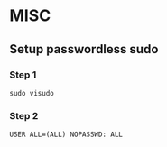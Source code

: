 # MISC

## Setup passwordless sudo
### Step 1 
`sudo visudo`

### Step 2
`USER ALL=(ALL) NOPASSWD: ALL`


